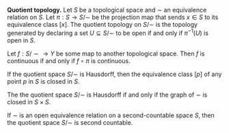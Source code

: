 **Quotient topology.** Let $S$ be a topological space and $\sim$ an equivalence relation on $S$. Let $\pi : S \to S/{\sim}$ be the projection map that sends $x \in S$ to its equivalence class $[x]$. The quotient topology on $S/{\sim}$ is the topology generated by declaring a set $U \subseteq S/{\sim}$ to be open if and only if $\pi^{-1}(U)$ is open in $S$.

Let $f: S/{\sim} \to Y$ be some map to another topological space. Then $f$ is continuous if and only if $f \circ \pi$ is continuous.

If the quotient space $S/{\sim}$ is Hausdorff, then the equivalence class
$[p]$ of any point $p$ in $S$ is closed in $S$.

The the quotient space $S/{\sim}$ is Hausdorff if and only if the graph of $\sim$ is closed in $S \times S$.

If $\sim$ is an open equivalence relation on a second-countable space
$S$, then the quotient space $S /{\sim}$ is second countable.